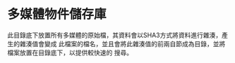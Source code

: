 多媒體物件儲存庫
===
此目錄底下放置所有多媒體的原始檔，其資料會以SHA3方式將資料進行雜湊，產生的雜湊值會變成
此檔案的檔名，並且會將此雜湊值的前兩自節成為目錄，並將檔案放置在目錄底下，以提供較快速的
搜尋。
